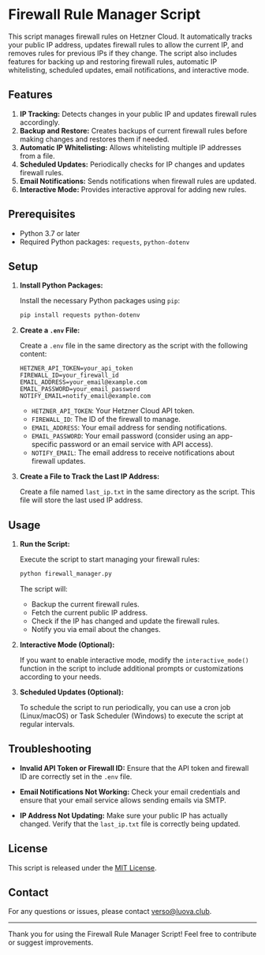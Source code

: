 # Firewall Rule Manager Script

This script manages firewall rules on Hetzner Cloud. It automatically tracks your public IP address, updates firewall rules to allow the current IP, and removes rules for previous IPs if they change. The script also includes features for backing up and restoring firewall rules, automatic IP whitelisting, scheduled updates, email notifications, and interactive mode.

## Features

1. **IP Tracking:** Detects changes in your public IP and updates firewall rules accordingly.
2. **Backup and Restore:** Creates backups of current firewall rules before making changes and restores them if needed.
3. **Automatic IP Whitelisting:** Allows whitelisting multiple IP addresses from a file.
4. **Scheduled Updates:** Periodically checks for IP changes and updates firewall rules.
5. **Email Notifications:** Sends notifications when firewall rules are updated.
6. **Interactive Mode:** Provides interactive approval for adding new rules.

## Prerequisites

- Python 3.7 or later
- Required Python packages: `requests`, `python-dotenv`

## Setup

1. **Install Python Packages:**

   Install the necessary Python packages using `pip`:

   ```bash
   pip install requests python-dotenv
   ```

2. **Create a `.env` File:**

   Create a `.env` file in the same directory as the script with the following content:

   ```plaintext
   HETZNER_API_TOKEN=your_api_token
   FIREWALL_ID=your_firewall_id
   EMAIL_ADDRESS=your_email@example.com
   EMAIL_PASSWORD=your_email_password
   NOTIFY_EMAIL=notify_email@example.com
   ```

   - `HETZNER_API_TOKEN`: Your Hetzner Cloud API token.
   - `FIREWALL_ID`: The ID of the firewall to manage.
   - `EMAIL_ADDRESS`: Your email address for sending notifications.
   - `EMAIL_PASSWORD`: Your email password (consider using an app-specific password or an email service with API access).
   - `NOTIFY_EMAIL`: The email address to receive notifications about firewall updates.

3. **Create a File to Track the Last IP Address:**

   Create a file named `last_ip.txt` in the same directory as the script. This file will store the last used IP address.

## Usage

1. **Run the Script:**

   Execute the script to start managing your firewall rules:

   ```bash
   python firewall_manager.py
   ```

   The script will:
   - Backup the current firewall rules.
   - Fetch the current public IP address.
   - Check if the IP has changed and update the firewall rules.
   - Notify you via email about the changes.

2. **Interactive Mode (Optional):**

   If you want to enable interactive mode, modify the `interactive_mode()` function in the script to include additional prompts or customizations according to your needs.

3. **Scheduled Updates (Optional):**

   To schedule the script to run periodically, you can use a cron job (Linux/macOS) or Task Scheduler (Windows) to execute the script at regular intervals.

## Troubleshooting

- **Invalid API Token or Firewall ID:**
  Ensure that the API token and firewall ID are correctly set in the `.env` file.

- **Email Notifications Not Working:**
  Check your email credentials and ensure that your email service allows sending emails via SMTP.

- **IP Address Not Updating:**
  Make sure your public IP has actually changed. Verify that the `last_ip.txt` file is correctly being updated.

## License

This script is released under the [MIT License](LICENSE).

## Contact

For any questions or issues, please contact [verso@luova.club](mailto:verso@luova.club).

---

Thank you for using the Firewall Rule Manager Script! Feel free to contribute or suggest improvements.

